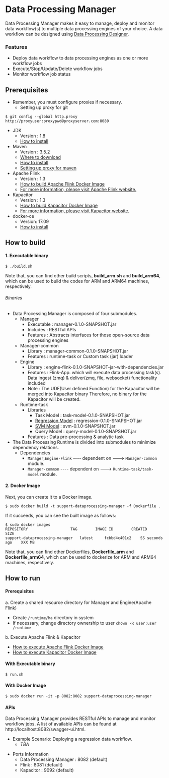 Data Processing Manager
================================

Data Processing Manager makes it easy to manage, deploy and monitor data workflow(s) to multiple data processing engines of your choice.
A data workflow can be designed using [Data Processing Designer](https://github.sec.samsung.net/RS7-EdgeComputing/support-dataprocessing-designer).

### Features
  - Deploy data workflow to data processing engines as one or more workflow jobs
  - Execute/Stop/Update/Delete workflow jobs
  - Monitor workflow job status
 
## Prerequisites ##
- Remember, you must configure proxies if necessary.
  - Setting up proxy for git
```shell
$ git config --global http.proxy http://proxyuser:proxypwd@proxyserver.com:8080
```
- JDK
  - Version : 1.8
  - [How to install](https://docs.oracle.com/javase/8/docs/technotes/guides/install/linux_jdk.html)
- Maven
  - Version : 3.5.2
  - [Where to download](https://maven.apache.org/download.cgi)
  - [How to install](https://maven.apache.org/install.html)
  - [Setting up proxy for maven](https://maven.apache.org/guides/mini/guide-proxies.html)
- Apache Flink
  - Version : 1.3
  - [How to build Apache Flink Docker Image](engine/engine-flink/README.md)
  - [For more information, please visit Apache Flink website.](https://flink.apache.org)
- Kapacitor
  - Version : 1.3
  - [How to build Kapacitor Docker Image](engine/engine-kapacitor/README.md)
  - [For more information, please visit Kapacitor website.](https://docs.influxdata.com/kapacitor/v1.4/introduction/installation/)
- docker-ce
  - Version: 17.09
  - [How to install](https://docs.docker.com/engine/installation/linux/docker-ce/ubuntu/)

## How to build  ##
#### 1. Executable binary ####
```shell
$ ./build.sh
```
Note that, you can find other build scripts, **build_arm.sh** and **build_arm64**, which can be used to build the codes for ARM and ARM64 machines, respectively.

###### Binaries ######
- Data Processing Manager is composed of four submodules.
  - Manager
     - Executable : manager-0.1.0-SNAPSHOT.jar
     - Includes : RESTful APIs
     - Features : Abstracts interfaces for those open-source data processing engines
  - Manager-common
     - Library : manager-common-0.1.0-SNAPSHOT.jar
     - Features : runtime-task or Custom task (jar) loader
  - Engine
     - Library : engine-flink-0.1.0-SNAPSHOT-jar-with-dependencies.jar
     - Features : Flink-App. which will execute data processing task(s).
                  Data ingest (zmq) & deliver(zmq, file, websocket) functionality included
     - Note : The UDF(User defined Function) for the Kapacitor will be merged into Kapacitor binary
              Therefore, no binary for the Kapacitor will be created.
  - Runtime-task
     - Libraries
       - Task Model : task-model-0.1.0-SNAPSHOT.jar
       - [Regression Model](runtime-task/Regression/readme.md) : regression-0.1.0-SNAPSHOT.jar
       - [SVM Model](runtime-task/SVMModel/readme.md) : svm-0.1.0-SNAPSHOT.jar
       - Query Model : query-model-0.1.0-SNAPSHOT.jar
     - Features : Data pre-processing & analytic task
- The Data Processing Runtime is divided into submodules to minimize dependency relations.
  - Dependencies
    - `Manager`,`Engine-Flink` ---- dependent on ---> `Manager-common` module.
    - `Manager-common`         ---- dependent on ---> `Runtime-task/task-model` module.


#### 2. Docker Image ####
Next, you can create it to a Docker image.
```shell
$ sudo docker build -t support-dataprocessing-manager -f Dockerfile .
```
If it succeeds, you can see the built image as follows:
```shell
$ sudo docker images
REPOSITORY                   TAG        IMAGE ID        CREATED           SIZE
support-dataprocessing-manager   latest     fcbbd4c401c2    SS seconds ago    XXX MB
```
Note that, you can find other Dockerfiles, **Dockerfile_arm** and **Dockerfile_arm64**, which can be used to dockerize for ARM and ARM64 machines, respectively.

## How to run  ##
#### Prerequisites ####
a. Create a shared resource directory for Manager and Engine(Apache Flink)
  - Create `/runtime/ha` directory in system
  - If necessary, change directory ownership to user `chown -R user:user /runtime`

b. Execute Apache Flink & Kapacitor
  - [How to execute Apache Flink Docker Image](engine/engine-flink/README.md)
  - [How to execute Kapacitor Docker Image](engine/engine-kapacitor/README.md)  

#### With Executable binary ####
```shell
$ run.sh    
```

#### With Docker Image ####
```shell
$ sudo docker run -it -p 8082:8082 support-dataprocessing-manager
```

#### APIs ####
Data Processing Manager provides RESTful APIs to manage and monitor workflow jobs.
A list of available APIs can be found at http://localhost:8082/swagger-ui.html.
- Example Scenario: Deploying a regression data workflow.
  - _TBA_

<!-- DEPRECATED
- Now you should be able to make RESTful requests to http://localhost:8082/
- Swagger UI interface is available at: http://localhost:8082/analytics/swagger-ui.html
  - Usecase : Data Processing with Algorithm (ex: regression)
    - Data Processing Job Registration
      1. Open and Copy the contents inside the "regression_sample.json" in tools/sample_request directory
      2. Access Swagger (localhost:8082/analytics/swagger-ui.html) with browser
      3. Goto POST /v1/job & extend the menu
      4. Paste the contents into "json box of the Parameter slot" and click "Try it out!"
      5. Check the response : Success(200) or Fail(400)
    - Data Processing Job Execution
      1. Copy the "jobId" from the Response Body
      2. Goto POST /v1/job/{id}/execute & extend the menu
      3. Paste the "jobId" into "id box of the Parameter slot" and click "Try it out!"
      4. Check the response : Success(200) or Fail(400)
    - Data Processing job Stop
      1. Copy the "jobId" from the Response Body
      2. Goto POST /v1/job/{id}/stop & extend the menu
      3. Paste the "jobId" into "id box of the Parameter slot" and click "Try it out!"
      4. Check the response : Success(200) or Fail(400)
    - Data Processing job Delete
      1. Copy the "jobId" from the Response Body
      2. Goto DELETE /v1/job/{id} & extend the menu
      3. Paste the "jobId" into "id box of the Parameter slot" and click "Try it out!"
      4. Check the response : Success(200) or Fail(400)
  - How to stream data to executing Data Processing job
    - You will need to create a sample app which streams the data thru one of the protocol
      which engine supports (Flink : zmq/ezMQ, Kapacitor : ezMQ)
    - Sample App will be provided later
  - How to receive result from executing Data Processing job
    - You will need to create a sample app which listens the stream thru one of the protocol
      which engine-flink supports (Flink : ezMQ/file/webSocket, Kapacitor : ezMQ)
    - Sample App will be provided later
-->
- Ports Information
  - Data Processing Manager : 8082 (default)
  - Flink : 8081 (default)
  - Kapacitor : 9092 (default)
